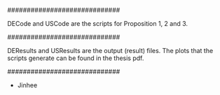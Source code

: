 #############################

DECode and USCode are the scripts for Proposition 1, 2 and 3.

#############################

DEResults and USResults are the output (result) files. The plots that the scripts generate can be found in the thesis pdf.

#############################

- Jinhee
